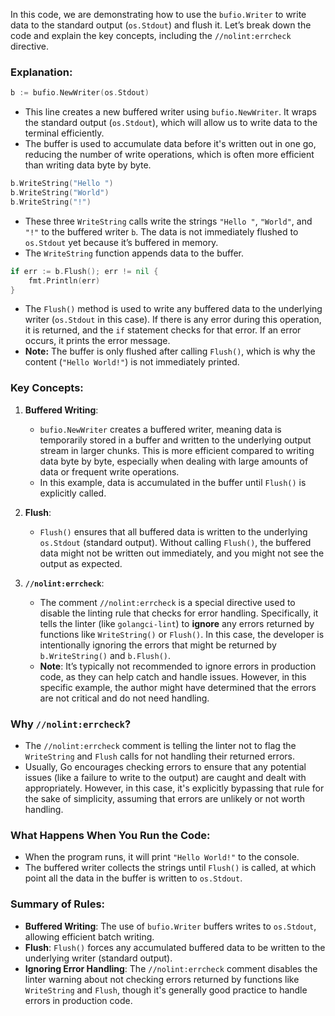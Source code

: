 In this code, we are demonstrating how to use the `bufio.Writer` to write data to the standard output (`os.Stdout`) and flush it. Let’s break down the code and explain the key concepts, including the `//nolint:errcheck` directive.

### **Explanation:**

```go
b := bufio.NewWriter(os.Stdout)
```
- This line creates a new buffered writer using `bufio.NewWriter`. It wraps the standard output (`os.Stdout`), which will allow us to write data to the terminal efficiently.
- The buffer is used to accumulate data before it's written out in one go, reducing the number of write operations, which is often more efficient than writing data byte by byte.

```go
b.WriteString("Hello ")
b.WriteString("World")
b.WriteString("!")
```
- These three `WriteString` calls write the strings `"Hello "`, `"World"`, and `"!"` to the buffered writer `b`. The data is not immediately flushed to `os.Stdout` yet because it’s buffered in memory.
- The `WriteString` function appends data to the buffer.

```go
if err := b.Flush(); err != nil {
    fmt.Println(err)
}
```
- The `Flush()` method is used to write any buffered data to the underlying writer (`os.Stdout` in this case). If there is any error during this operation, it is returned, and the `if` statement checks for that error. If an error occurs, it prints the error message.
- **Note:** The buffer is only flushed after calling `Flush()`, which is why the content (`"Hello World!"`) is not immediately printed.

### **Key Concepts:**

1. **Buffered Writing**:
   - `bufio.NewWriter` creates a buffered writer, meaning data is temporarily stored in a buffer and written to the underlying output stream in larger chunks. This is more efficient compared to writing data byte by byte, especially when dealing with large amounts of data or frequent write operations.
   - In this example, data is accumulated in the buffer until `Flush()` is explicitly called.

2. **Flush**:
   - `Flush()` ensures that all buffered data is written to the underlying `os.Stdout` (standard output). Without calling `Flush()`, the buffered data might not be written out immediately, and you might not see the output as expected.
   
3. **`//nolint:errcheck`**:
   - The comment `//nolint:errcheck` is a special directive used to disable the linting rule that checks for error handling. Specifically, it tells the linter (like `golangci-lint`) to **ignore** any errors returned by functions like `WriteString()` or `Flush()`. In this case, the developer is intentionally ignoring the errors that might be returned by `b.WriteString()` and `b.Flush()`.
   - **Note**: It’s typically not recommended to ignore errors in production code, as they can help catch and handle issues. However, in this specific example, the author might have determined that the errors are not critical and do not need handling.

### **Why `//nolint:errcheck`?**
- The `//nolint:errcheck` comment is telling the linter not to flag the `WriteString` and `Flush` calls for not handling their returned errors.
- Usually, Go encourages checking errors to ensure that any potential issues (like a failure to write to the output) are caught and dealt with appropriately. However, in this case, it's explicitly bypassing that rule for the sake of simplicity, assuming that errors are unlikely or not worth handling.

### **What Happens When You Run the Code:**
- When the program runs, it will print `"Hello World!"` to the console.
- The buffered writer collects the strings until `Flush()` is called, at which point all the data in the buffer is written to `os.Stdout`.
  
### **Summary of Rules:**

- **Buffered Writing**: The use of `bufio.Writer` buffers writes to `os.Stdout`, allowing efficient batch writing.
- **Flush**: `Flush()` forces any accumulated buffered data to be written to the underlying writer (standard output).
- **Ignoring Error Handling**: The `//nolint:errcheck` comment disables the linter warning about not checking errors returned by functions like `WriteString` and `Flush`, though it's generally good practice to handle errors in production code.
